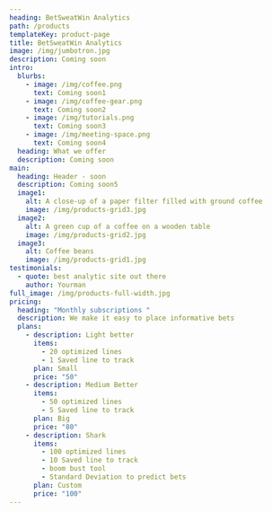 ```yaml
---
heading: BetSweatWin Analytics
path: /products
templateKey: product-page
title: BetSweatWin Analytics
image: /img/jumbotron.jpg
description: Coming soon
intro:
  blurbs:
    - image: /img/coffee.png
      text: Coming soon1
    - image: /img/coffee-gear.png
      text: Coming soon2
    - image: /img/tutorials.png
      text: Coming soon3
    - image: /img/meeting-space.png
      text: Coming soon4
  heading: What we offer
  description: Coming soon
main:
  heading: Header - soon
  description: Coming soon5
  image1:
    alt: A close-up of a paper filter filled with ground coffee
    image: /img/products-grid3.jpg
  image2:
    alt: A green cup of a coffee on a wooden table
    image: /img/products-grid2.jpg
  image3:
    alt: Coffee beans
    image: /img/products-grid1.jpg
testimonials:
  - quote: best analytic site out there
    author: Yourman
full_image: /img/products-full-width.jpg
pricing:
  heading: "Monthly subscriptions "
  description: We make it easy to place informative bets
  plans:
    - description: Light better
      items:
        - 20 optimized lines
        - 1 Saved line to track
      plan: Small
      price: "50"
    - description: Medium Better
      items:
        - 50 optimized lines
        - 5 Saved line to track
      plan: Big
      price: "80"
    - description: Shark
      items:
        - 100 optimized lines
        - 10 Saved line to track
        - boom bust tool
        - Standard Deviation to predict bets
      plan: Custom
      price: "100"
---
```

